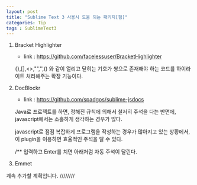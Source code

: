 ```yaml
---
layout: post
title: "Sublime Text 3 사용시 도움 되는 패키지[펌]"
categories: Tip
tags : SublimeText3
---
```

<!-- front matter
	지킬에서는 front matter 블록으로 시작되는 화일만 처리한다.
	반드시 "title", "layout"필드는 반드시 들어가야한다.
-->
1. Bracket Highlighter

	- link : https://github.com/facelessuser/BracketHighlighter


	{},[],<>,"",'',() 와 같이 열리고 닫히는 기호가 쌍으로 존재해야 하는 코드를 하이라이트
	처리해주는 확장 기능이다.


2. DocBlockr
	- link : https://github.com/spadgos/sublime-jsdocs

	Java로 프로젝트를 하면, 정해진 규칙에 의해서 철저히 주석을 다는
	반면에, javascript에서는 소홀하게 생각하는 경우가 많다.

	javascript로 점점 복잡하게 프로그램을 작성하는 경우가 많아지고 있는 상황에서,
	이 plugin을 이용하면 효율적인 주석을 달 수 있다.

	/** 입력하고 Enter를 치면 아래처럼 자동 주석이 달린다.

3. Emmet


계속 추가할 계획입니다. ////////